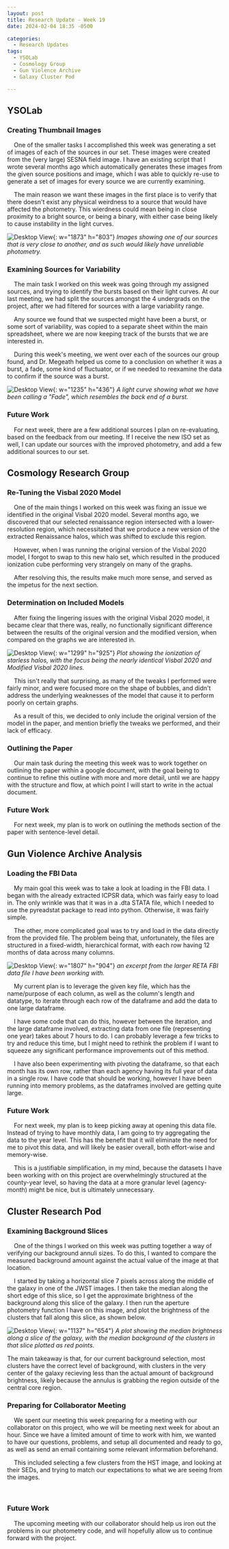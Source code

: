 ```yaml
---
layout: post
title: Research Update - Week 19
date: 2024-02-04 18:35 -0500

categories:
  - Research Updates
tags:
  - YSOLab
  - Cosmology Group
  - Gun Violence Archive
  - Galaxy Cluster Pod

---
```

## YSOLab

### Creating Thumbnail Images

    One of the smaller tasks I accomplished this week was generating a set of images of each of the sources in our set. These images were created from the (very large) SESNA field image. I have an existing script that I wrote several months ago which automatically generates these images from the given source positions and image, which I was able to quickly re-use to generate a set of images for every source we are currently examining.

    The main reason we want these images in the first place is to verify that there doesn't exist any physical weirdness to a source that would have affected the photometry. This wierdness could mean being in close proximity to a bright source, or being a binary, with either case being likely to cause instability in the light curves.

![Desktop View](/assets/img/week_19/example_image.PNG){: w="1873" h="803"} _Images showing one of our sources that is very close to another, and as such would likely have unreliable photometry._

### Examining Sources for Variability

    The main task I worked on this week was going through my assigned sources, and trying to identify the bursts based on their light curves. At our last meeting, we had split the sources amongst the 4 undergrads on the project, after we had filtered for sources with a large variability range.

    Any source we found that we suspected might have been a burst, or some sort of variability, was copied to a separate sheet within the main spreadsheet, where we are now keeping track of the bursts that we are interested in.

    During this week's meeting, we went over each of the sources our group found, and Dr. Megeath helped us come to a conclusion on whether it was a burst, a fade, some kind of fluctuator, or if we needed to reexamine the data to confirm if the source was a burst.

![Desktop View](/assets/img/week_19/burst.PNG){: w="1235" h="436"} _A light curve showing what we have been calling a "Fade", which resembles the back end of a burst._

### Future Work

    For next week, there are a few additional sources I plan on re-evaluating, based on the feedback from our meeting. If I receive the new ISO set as well, I can update our sources with the improved photometry, and add a few additional sources to our set.

## Cosmology Research Group

### Re-Tuning the Visbal 2020 Model

    One of the main things I worked on this week was fixing an issue we identified in the original Visbal 2020 model. Several months ago, we discovered that our selected renaissance region intersected with a lower-resolution region, which necessitated that we produce a new version of the extracted Renaissance halos, which was shifted to exclude this region.

    However, when I was running the original version of the Visbal 2020 model, I forgot to swap to this new halo set, which resulted in the produced ionization cube performing very strangely on many of the graphs.

    After resolving this, the results make much more sense, and served as the impetus for the next section.

### Determination on Included Models

    After fixing the lingering issues with the original Visbal 2020 model, it became clear that there was, really, no functionally significant difference between the results of the original version and the modified version, when compared on the graphs we are interested in.

![Desktop View](/assets/img/week_19/starless_ionization.PNG){: w="1299" h="925"} _Plot showing the ionization of starless halos, with the focus being the nearly identical Visbal 2020 and Modified Visbal 2020 lines._

    This isn't really that surprising, as many of the tweaks I performed were fairly minor, and were focused more on the shape of bubbles, and didn't address the underlying weaknesses of the model that cause it to perform poorly on certain graphs.

    As a result of this, we decided to only include the original version of the model in the paper, and mention briefly the tweaks we performed, and their lack of efficacy.

### Outlining the Paper

    Our main task during the meeting this week was to work together on outlining the paper within a google document, with the goal being to continue to refine this outline with more and more detail, until we are happy with the structure and flow, at which point I will start to write in the actual document.

### Future Work

    For next week, my plan is to work on outlining the methods section of the paper with sentence-level detail.

## Gun Violence Archive Analysis

### Loading the FBI Data

    My main goal this week was to take a look at loading in the FBI data. I began with the already extracted  ICPSR data, which was fairly easy to load in. The only wrinkle was that it was in a .dta STATA file, which I needed to use the pyreadstat package to read into python. Otherwise, it was fairly simple.

    The other, more complicated goal was to try and load in the data directly from the provided file. The problem being that, unfortunately, the files are structured in a fixed-width, hierarchical format, with each row having 12 months of data across many columns.

![Desktop View](/assets/img/week_19/example_portion.PNG){: w="1807" h="904"} _an excerpt from the larger RETA FBI data file I have been working with._

    My current plan is to leverage the given key file, which has the name/purpose of each column, as well as the column's length and datatype, to iterate through each row of the dataframe and add the data to one large dataframe.

    I have some code that can do this, however between the iteration, and the large dataframe involved, extracting data from one file (representing one year) takes about 7 hours to do. I can probably leverage a few tricks to try and reduce this time, but I might need to rethink the problem if I want to squeeze any significant performance improvements out of this method.

    I have also been experimenting with pivoting the dataframe, so that each month has its own row, rather than each agency having its full year of data in a single row. I have code that should be working, however I have been running into memory problems, as the dataframes involved are getting quite large.



### Future Work

    For next week, my plan is to keep picking away at opening this data file. Instead of trying to have monthly data, I am going to try aggregating the data to the year level. This has the benefit that it will eliminate the need for me to pivot this data, and will likely be easier overall, both effort-wise and memory-wise.

    This is a justifiable simplification, in my mind, because the datasets I have been working with on this project are overwhelmingly structured at the county-year level, so having the data at a more granular level (agency-month) might be nice, but is ultimately unnecessary.



## Cluster Research Pod

### Examining Background Slices

    One of the things I worked on this week was putting together a way of verifying our background annuli sizes. To do this, I wanted to compare the measured background amount against the actual value of the image at that location.

    I started by taking a horizontal slice 7 pixels across along the middle of the galaxy in one of the JWST images. I then take the median along the short edge of this slice, so I get the approximate brightness of the background along this slice of the galaxy. I then run the aperture photometry function I have on this image, and plot the brightness of the clusters that fall along this slice, as shown below.

![Desktop View](/assets/img/week_19/slice.PNG){: w="1137" h="654"} _A plot showing the median brightness along a slice of the galaxy, with the median background of the clusters in that slice plotted as red points._



The main takeaway is that, for our current background selection, most clusters have the correct level of background, with clusters in the very center of the galaxy recieving less than the actual amount of background brightness, likely because the annulus is grabbing the region outside of the central core region.



### Preparing for Collaborator Meeting

    We spent our meeting this week preparing for a meeting with our collaborator on this project, who we will be meeting next week for about an hour. Since we have a limited amount of time to work with him, we wanted to have our questions, problems, and setup all documented and ready to go, as well as send an email containing some relevant information beforehand.

    This included selecting a few clusters from the HST image, and looking at their SEDs, and trying to match our expectations to what we are seeing from the images.

    

### Future Work

    The upcoming meeting with our collaborator should help us iron out the problems in our photometry code, and will hopefully allow us to continue forward with the project.
